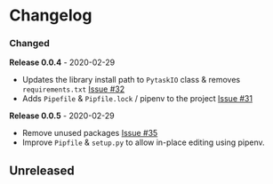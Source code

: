 # Changelog

### Changed

**Release 0.0.4** - 2020-02-29

-   Updates the library install path to `PytaskIO` class & removes `requirements.txt` [Issue #32](https://github.com/joegasewicz/pytask-io/issues/32)
-   Adds `Pipefile` & `Pipfile.lock` / pipenv to the project [Issue #31](https://github.com/joegasewicz/pytask-io/pull/31)

**Release 0.0.5** - 2020-02-29
-   Remove unused packages [Issue #35](https://github.com/joegasewicz/pytask-io/issues/35)
-   Improve `Pipfile` & `setup.py` to allow in-place editing using pipenv.

## Unreleased
